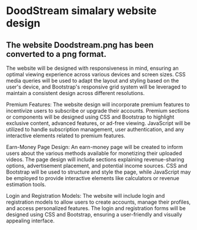 # DoodStream simalary website design 
## The website Doodstream.png has been converted to a png format.

The website will be designed with responsiveness in mind, ensuring an optimal viewing experience across various devices and screen sizes. 
CSS media queries will be used to adapt the layout and styling based on the user's device, and Bootstrap's responsive grid system will be
leveraged to maintain a consistent design across different resolutions.


Premium Features:
The website design will incorporate premium features to incentivize users to subscribe or upgrade their accounts.
Premium sections or components will be designed using CSS and Bootstrap to highlight exclusive content, advanced features, or ad-free viewing. 
JavaScript will be utilized to handle subscription management, user authentication, and any interactive elements related to premium features.

Earn-Money Page Design:
An earn-money page will be created to inform users about the various methods available for monetizing their uploaded videos. 
The page design will include sections explaining revenue-sharing options, advertisement placement, and potential income sources.
CSS and Bootstrap will be used to structure and style the page, while JavaScript may be employed to provide interactive elements like calculators or revenue estimation tools.

Login and Registration Models:
The website will include login and registration models to allow users to create accounts, manage their profiles, and access personalized features.
The login and registration forms will be designed using CSS and Bootstrap, ensuring a user-friendly and visually appealing interface. 
